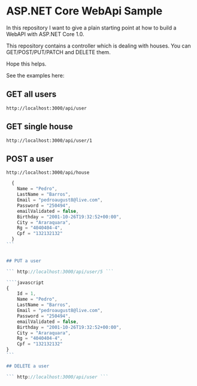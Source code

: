# ASP.NET Core WebApi Sample

In this repository I want to give a plain starting point at how to build a WebAPI with ASP.NET Core 1.0.

This repository contains a controller which is dealing with houses. You can GET/POST/PUT/PATCH and DELETE them.

Hope this helps.

See the examples here: 

## GET all users

``` http://localhost:3000/api/user ```

## GET single house

``` http://localhost:3000/api/user/1 ```


## POST a user

``` http://localhost:3000/api/house ```

````javascript
  {
    Name = "Pedro",
    LastName = "Barros",
    Email = "pedroaugust8@live.com",
    Password = "250494",
    emailValidated = false,
    Birthday = "2001-10-26T19:32:52+00:00",  
    City = "Araraquara",
    Rg = "4040404-4",
    Cpf = "132132132"
  }
```


## PUT a user

``` http://localhost:3000/api/user/5 ```

````javascript
{
    Id = 1,
    Name = "Pedro",
    LastName = "Barros",
    Email = "pedroaugust8@live.com",
    Password = "250494",
    emailValidated = false,
    Birthday = "2001-10-26T19:32:52+00:00",  
    City = "Araraquara",
    Rg = "4040404-4",
    Cpf = "132132132"
}
```

## DELETE a user

``` http://localhost:3000/api/user ```


